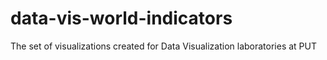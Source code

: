 # data-vis-world-indicators
The set of visualizations created for Data Visualization laboratories at PUT
